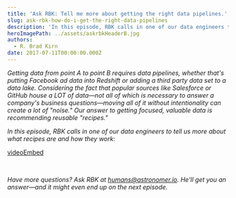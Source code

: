```yaml
---
title: 'Ask RBK: Tell me more about getting the right data pipelines.'
slug: ask-rbk-how-do-i-get-the-right-data-pipelines
description: 'In this episode, RBK calls in one of our data engineers to tell us more about what they are and how they work. '
heroImagePath: ../assets/askrbkHeaderB.jpg
authors:
  - R. Brad Kirn
date: 2017-07-11T00:00:00.000Z
---
```


_Getting data from point A to point B requires data pipelines, whether that's putting Facebook ad data into Redshift or adding a third party data set to a data lake. Considering the fact that popular sources like Salesforce or GitHub house a LOT of data—not all of which is necessary to answer a company's business questions—moving all of it without intentionality can create a lot of "noise." Our answer to getting focused, valuable data is recommending reusable "recipes."_

_In this episode, RBK calls in one of our data engineers to tell us more about what recipes are and how they work:&nbsp;_

[videoEmbed](https://www.youtube.com/embed/6YXxnlEwoBg)

&nbsp;

_Have more questions? Ask RBK at [humans@astronomer.io](mailto:humans@astronomer.io). He'll get you an answer—and it might even end up on the next episode._&nbsp;&nbsp;


